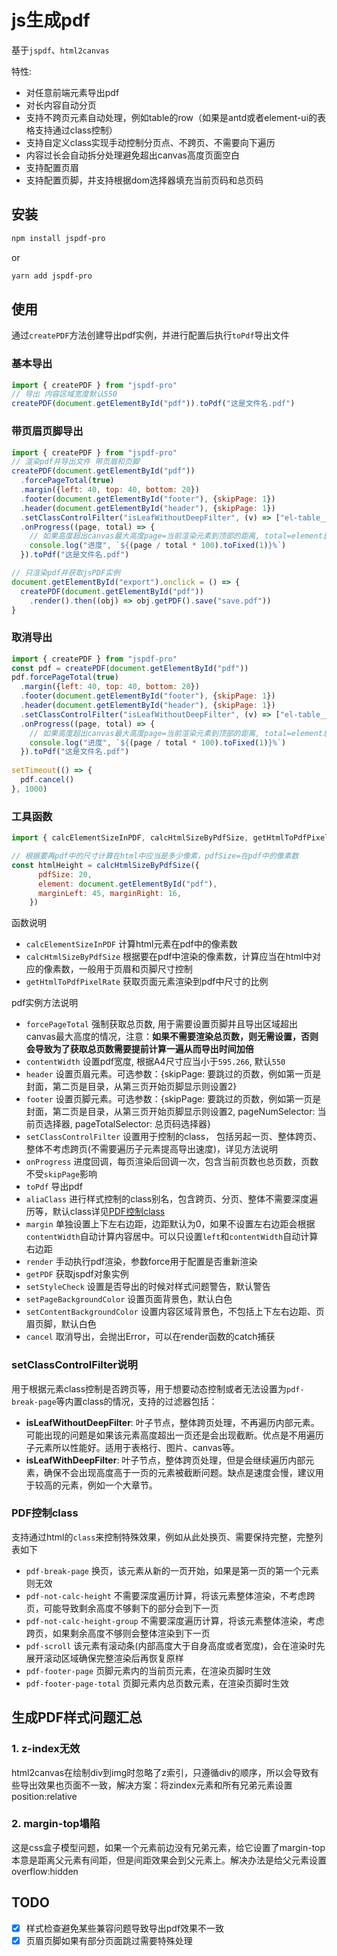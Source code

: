 # js生成pdf
基于`jspdf`、`html2canvas`

特性:
- 对任意前端元素导出pdf
- 对长内容自动分页
- 支持不跨页元素自动处理，例如table的row（如果是antd或者element-ui的表格支持通过class控制）
- 支持自定义class实现手动控制分页点、不跨页、不需要向下遍历
- 内容过长会自动拆分处理避免超出canvas高度页面空白
- 支持配置页眉
- 支持配置页脚，并支持根据dom选择器填充当前页码和总页码

## 安装
```sh
npm install jspdf-pro
```
or
```sh
yarn add jspdf-pro
```

## 使用
通过`createPDF`方法创建导出pdf实例，并进行配置后执行`toPdf`导出文件

### 基本导出
```js
import { createPDF } from "jspdf-pro"
// 导出 内容区域宽度默认550
createPDF(document.getElementById("pdf")).toPdf("这是文件名.pdf")
```

### 带页眉页脚导出
```js
import { createPDF } from "jspdf-pro"
// 渲染pdf并导出文件 带页眉和页脚
createPDF(document.getElementById("pdf"))
  .forcePageTotal(true)
  .margin({left: 40, top: 40, bottom: 20})
  .footer(document.getElementById("footer"), {skipPage: 1})
  .header(document.getElementById("header"), {skipPage: 1})
  .setClassControlFilter("isLeafWithoutDeepFilter", (v) => ["el-table__row", "ant-table-row"].includes(v)) // 针对element-ui和antd库的表格行样式做跨页处理
  .onProgress((page, total) => {
    // 如果高度超出canvas最大高度page=当前渲染元素到顶部的距离, total=element总高度。如果设置了forcePageTotal(true)则是页数
    console.log("进度", `${(page / total * 100).toFixed(1)}%`)
  }).toPdf("这是文件名.pdf")

// 只渲染pdf并获取jsPDF实例
document.getElementById("export").onclick = () => {
  createPDF(document.getElementById("pdf"))
    .render().then((obj) => obj.getPDF().save("save.pdf"))
}

```

### 取消导出
```js
import { createPDF } from "jspdf-pro"
const pdf = createPDF(document.getElementById("pdf"))
pdf.forcePageTotal(true)
  .margin({left: 40, top: 40, bottom: 20})
  .footer(document.getElementById("footer"), {skipPage: 1})
  .header(document.getElementById("header"), {skipPage: 1})
  .setClassControlFilter("isLeafWithoutDeepFilter", (v) => ["el-table__row", "ant-table-row"].includes(v)) // 针对element-ui和antd库的表格行样式做跨页处理
  .onProgress((page, total) => {
    // 如果高度超出canvas最大高度page=当前渲染元素到顶部的距离, total=element总高度。如果设置了forcePageTotal(true)则是页数
    console.log("进度", `${(page / total * 100).toFixed(1)}%`)
  }).toPdf("这是文件名.pdf")
  
setTimeout(() => {
  pdf.cancel()
}, 1000)

```

### 工具函数
```js
import { calcElementSizeInPDF, calcHtmlSizeByPdfSize, getHtmlToPdfPixelRate} from "jspdf-pro"

// 根据要再pdf中的尺寸计算在html中应当是多少像素，pdfSize=在pdf中的像素数
const htmlHeight = calcHtmlSizeByPdfSize({
      pdfSize: 20,
      element: document.getElementById("pdf"),
      marginLeft: 45, marginRight: 16,
    })
```

函数说明
- `calcElementSizeInPDF` 计算html元素在pdf中的像素数
- `calcHtmlSizeByPdfSize` 根据要在pdf中渲染的像素数，计算应当在html中对应的像素数，一般用于页眉和页脚尺寸控制
- `getHtmlToPdfPixelRate` 获取页面元素渲染到pdf中尺寸的比例

pdf实例方法说明
- `forcePageTotal` 强制获取总页数, 用于需要设置页脚并且导出区域超出canvas最大高度的情况，注意：**如果不需要渲染总页数，则无需设置，否则会导致为了获取总页数需要提前计算一遍从而导出时间加倍**
- `contentWidth` 设置pdf宽度, 根据A4尺寸应当小于`595.266`, 默认`550`
- `header` 设置页眉元素。可选参数：{skipPage: 要跳过的页数，例如第一页是封面，第二页是目录，从第三页开始页脚显示则设置2}
- `footer` 设置页脚元素。可选参数：{skipPage: 要跳过的页数，例如第一页是封面，第二页是目录，从第三页开始页脚显示则设置2, pageNumSelector: 当前页选择器, pageTotalSelector: 总页码选择器}
- `setClassControlFilter` 设置用于控制的class， 包括另起一页、整体跨页、整体不考虑跨页(不需要遍历子元素提高导出速度)，详见方法说明
- `onProgress` 进度回调，每页渲染后回调一次，包含当前页数也总页数，页数不受`skipPage`影响
- `toPdf` 导出pdf
- `aliaClass` 进行样式控制的class别名，包含跨页、分页、整体不需要深度遍历等，默认class详见[PDF控制class](#pdf控制class)
- `margin` 单独设置上下左右边距，边距默认为0，如果不设置左右边距会根据`contentWidth`自动计算内容居中。可以只设置`left`和`contentWidth`自动计算右边距
- `render` 手动执行pdf渲染，参数force用于配置是否重新渲染
- `getPDF` 获取jspdf对象实例
- `setStyleCheck` 设置是否导出的时候对样式问题警告，默认警告
- `setPageBackgroundColor` 设置页面背景色，默认白色
- `setContentBackgroundColor` 设置内容区域背景色，不包括上下左右边距、页眉页脚，默认白色
- `cancel` 取消导出，会抛出Error，可以在render函数的catch捕获

### setClassControlFilter说明
用于根据元素class控制是否跨页等，用于想要动态控制或者无法设置为`pdf-break-page`等内置class的情况，支持的过滤器包括：
- **isLeafWithoutDeepFilter**: 叶子节点，整体跨页处理，不再遍历内部元素。可能出现的问题是如果该元素高度超出一页还是会出现截断。优点是不用遍历子元素所以性能好。适用于表格行、图片、canvas等。
- **isLeafWithDeepFilter**: 叶子节点，整体跨页处理，但是会继续遍历内部元素，确保不会出现高度高于一页的元素被截断问题。缺点是速度会慢，建议用于较高的元素，例如一个大章节。

### PDF控制class
支持通过html的`class`来控制特殊效果，例如从此处换页、需要保持完整，完整列表如下
- `pdf-break-page` 换页，该元素从新的一页开始，如果是第一页的第一个元素则无效
- `pdf-not-calc-height` 不需要深度遍历计算，将该元素整体渲染，不考虑跨页，可能导致剩余高度不够剩下的部分会到下一页
- `pdf-not-calc-height-group` 不需要深度遍历计算，将该元素整体渲染，考虑跨页，如果剩余高度不够则会整体渲染到下一页
- `pdf-scroll` 该元素有滚动条(内部高度大于自身高度或者宽度)，会在渲染时先展开滚动区域确保完整渲染后再恢复原样
- `pdf-footer-page` 页脚元素内的当前页元素，在渲染页脚时生效
- `pdf-footer-page-total` 页脚元素内总页数元素，在渲染页脚时生效

## 生成PDF样式问题汇总
### 1. z-index无效
html2canvas在绘制div到img时忽略了z索引，只遵循div的顺序，所以会导致有些导出效果也页面不一致，解决方案：将zindex元素和所有兄弟元素设置position:relative

### 2. margin-top塌陷
这是css盒子模型问题，如果一个元素前边没有兄弟元素，给它设置了margin-top本意是距离父元素有间距，但是间距效果会到父元素上。解决办法是给父元素设置overflow:hidden

## TODO
- [x] 样式检查避免某些兼容问题导致导出pdf效果不一致
- [x] 页眉页脚如果有部分页面跳过需要特殊处理
